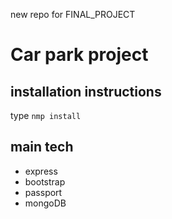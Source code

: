 new repo for FINAL_PROJECT

# Car park project
## installation instructions
type `nmp install`

## main tech
* express
* bootstrap
* passport
* mongoDB

 
